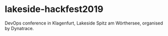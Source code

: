 # lakeside-hackfest2019
DevOps conference in Klagenfurt, Lakeside Spitz am Wörthersee, organised by Dynatrace.
